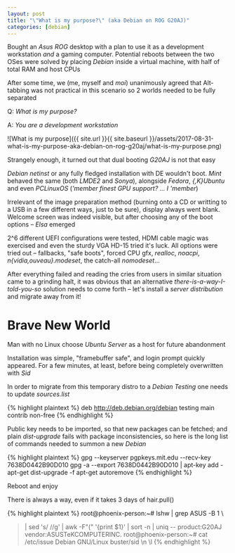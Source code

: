 ```yaml
---
layout: post
title: "\"What is my purpose?\" (aka Debian on ROG G20AJ)"
categories: [debian]
---
```


Bought an _Asus ROG_ desktop with a plan to use it as a development workstation
_and_ a gaming computer. Potential reboots between the two OSes were solved by
placing _Debian_ inside a virtual machine, with half of total RAM and host CPUs

After some time, we (me, myself and _moi_) unanimously agreed that Alt-tabbing
was not practical in this scenario so 2 worlds needed to be fully separated

Q: _What is my purpose?_

A: _You are a development workstation_

![What is my purpose]({{ site.url }}{{ site.baseurl }}/assets/2017-08-31-what-is-my-purpose-aka-debian-on-rog-g20aj/what-is-my-purpose.png)

Strangely enough, it turned out that dual booting _G20AJ_ is not that easy

_Debian netinst_ or any fully fledged installation with DE wouldn't boot. _Mint_
behaved the same (both _LMDE2_ and _Sonya_), alongside _Fedora_, _{,K}Ubuntu_
and even _PCLinuxOS_ (_'member finest GPU support? ... I 'member_)

Irrelevant of the image preparation method (burning onto a CD or writting to a
USB in a few different ways, just to be sure), display always went blank.
Welcome screen was indeed visible, but after choosing any of the boot options
– _Elsa_ emerged

2^6 different UEFI configurations were tested, HDMI cable magic was exercised
and even the sturdy VGA HD-15 tried it's luck. All options were tried out
– fallbacks, "safe boots", forced CPU gfx, _realloc_, _noacpi_,
_n{vidia,ouveau}.modeset_, the catch-all _nomodeset_...

After everything failed and reading the cries from users in similar situation
came to a grinding halt, it was obvious that an alternative
_there-is-a-way-I-told-you-so_ solution needs to come forth – let's install a
_server distribution_ and migrate away from it!


# Brave New World

Man with no Linux choose _Ubuntu Server_ as a host for future abandonment

Installation was simple, "framebuffer safe", and login prompt quickly appeared.
For a few minutes, at least, before being completely overwritten with _Sid_

In order to migrate from this temporary distro to a _Debian Testing_ one needs
to update _sources.list_

{% highlight plaintext %}
deb http://deb.debian.org/debian testing main contrib non-free
{% endhighlight %}

Public key needs to be imported, so that new packages can be fetched; and plain
_dist-upgrade_ fails with package inconsistencies, so here is the long list
of commands needed to summon a new _Debian_

{% highlight plaintext %}
gpg --keyserver pgpkeys.mit.edu --recv-key 7638D0442B90D010
gpg -a --export 7638D0442B90D010 | apt-key add -
apt-get dist-upgrade -f
apt-get autoremove
{% endhighlight %}

Reboot and enjoy

There is always a way, even if it takes 3 days of hair.pull()

{% highlight plaintext %}
root@phoenix-person:~# lshw | grep ASUS -B 1 \
> | sed 's/ //g' | awk -F"(" '{print $1}' | sort -n | uniq
--
product:G20AJ
vendor:ASUSTeKCOMPUTERINC.
root@phoenix-person:~# cat /etc/issue
Debian GNU/Linux buster/sid \n \l
{% endhighlight %}

